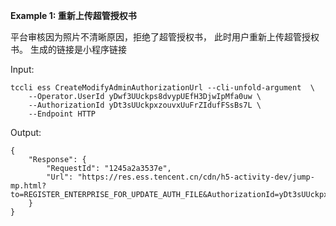 **Example 1: 重新上传超管授权书**

平台审核因为照片不清晰原因，拒绝了超管授权书，
此时用户重新上传超管授权书。
生成的链接是小程序链接

Input: 

```
tccli ess CreateModifyAdminAuthorizationUrl --cli-unfold-argument  \
    --Operator.UserId yDwf3UUckps8dvypUEfH3DjwIpMfa0uw \
    --AuthorizationId yDt3sUUckpxzouvxUuFrZIdufFSsBs7L \
    --Endpoint HTTP
```

Output: 
```
{
    "Response": {
        "RequestId": "1245a2a3537e",
        "Url": "https://res.ess.tencent.cn/cdn/h5-activity-dev/jump-mp.html?to=REGISTER_ENTERPRISE_FOR_UPDATE_AUTH_FILE&AuthorizationId=yDt3sUUckpxzou8bUuFrZIdxeP9YoXeP"
    }
}
```

